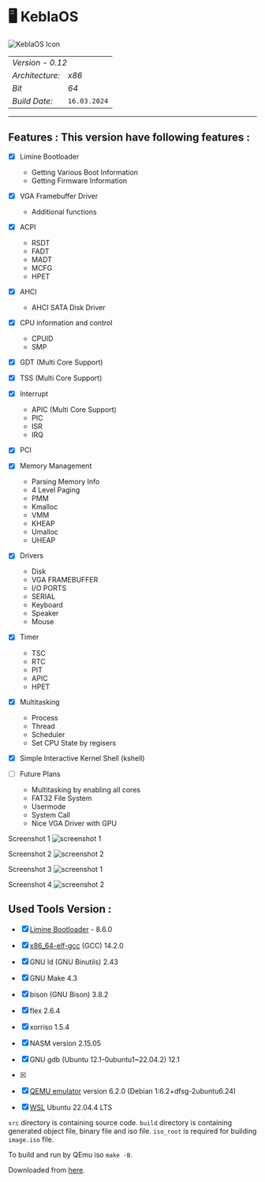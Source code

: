 # 🖥️ KeblaOS

![KeblaOS Icon](image/KeblaOS.png)


<table>
  <tr><td colspan="2" align="left"><em>Version - 0.12</em></td></tr>
  <tr><td><em>Architecture:</em></td><td><em>x86</em></td></tr>
  <tr><td><em>Bit</em></td><td><em>64</em></td></tr>
  <tr><td><em>Build Date:</em></td><td><code>16.03.2024</code></td></tr>
</table>

----



## Features : This version have following features :

- [x] Limine Bootloader
    * Getting Various Boot Information
    * Getting Firmware Information

- [x] VGA Framebuffer Driver
    * Additional functions

- [x] ACPI
    * RSDT
    * FADT
    * MADT
    * MCFG
    * HPET

- [x] AHCI
    * AHCI SATA Disk Driver

- [x] CPU information and control
    * CPUID
    * SMP

- [x] GDT (Multi Core Support)
- [x] TSS (Multi Core Support)

- [x] Interrupt
    * APIC (Multi Core Support)
    * PIC
    * ISR
    * IRQ

- [x] PCI

- [x] Memory Management
    * Parsing Memory Info
    * 4 Level Paging
    * PMM
    * Kmalloc
    * VMM
    * KHEAP
    * Umalloc
    * UHEAP

- [x] Drivers
    * Disk
    * VGA FRAMEBUFFER
    * I/O PORTS
    * SERIAL
    * Keyboard
    * Speaker
    * Mouse

- [x] Timer
    * TSC
    * RTC
    * PIT
    * APIC
    * HPET

- [x] Multitasking
    * Process
    * Thread
    * Scheduler
    * Set CPU State by regisers

- [x] Simple Interactive Kernel Shell (kshell)

- [ ] Future Plans
    * Multitasking by enabling all cores
    * FAT32 File System
    * Usermode
    * System Call
    * Nice VGA Driver with GPU

Screenshot 1
![screenshot 1](./screenshot/keblaos_screenshot_1.png)

Screenshot 2
![screenshot 2](./screenshot/keblaos_screenshot_2.png)

Screenshot 3
![screenshot 1](./screenshot/keblaos_screenshot_3.png)

Screenshot 4
![screenshot 2](./screenshot/keblaos_screenshot_4.png)

## Used Tools Version :
- [x] [Limine Bootloader](https://github.com/limine-bootloader/limine) - 8.6.0
- [x] [x86_64-elf-gcc](https://wiki.osdev.org/GCC_Cross-Compiler) (GCC) 14.2.0
- [x] GNU ld (GNU Binutils) 2.43
- [x] GNU Make 4.3
- [x] bison (GNU Bison) 3.8.2
- [x] flex 2.6.4
- [x] xorriso 1.5.4
- [x] NASM version 2.15.05
- [x] GNU gdb (Ubuntu 12.1-0ubuntu1~22.04.2) 12.1
- [x] 
- [x] [QEMU emulator](https://www.qemu.org/) version 6.2.0 (Debian 1:6.2+dfsg-2ubuntu6.24)
- [x] [WSL](https://learn.microsoft.com/en-us/windows/wsl/install) Ubuntu 22.04.4 LTS





`src` directory is containing source code. `build` directory is containing generated object file, binary file and iso file. `iso_root` is required for building `image.iso` file.

To build and run by QEmu iso `make -B`.

Downloaded from [here](https://github.com/baponkar/KeblaOS).


